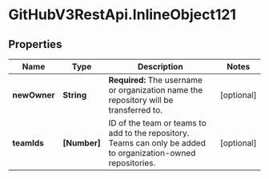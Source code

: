 # GitHubV3RestApi.InlineObject121

## Properties

Name | Type | Description | Notes
------------ | ------------- | ------------- | -------------
**newOwner** | **String** | **Required:** The username or organization name the repository will be transferred to. | [optional] 
**teamIds** | **[Number]** | ID of the team or teams to add to the repository. Teams can only be added to organization-owned repositories. | [optional] 


